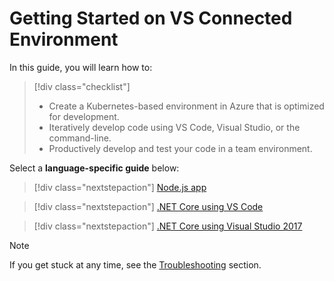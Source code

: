 # Getting Started on VS Connected Environment
In this guide, you will learn how to:

> [!div class="checklist"]
> * Create a Kubernetes-based environment in Azure that is optimized for development.
> * Iteratively develop code using VS Code, Visual Studio, or the command-line.
> * Productively develop and test your code in a team environment.


Select a **language-specific guide** below:

> [!div class="nextstepaction"]
> [Node.js app](get-started-nodejs-01.md)

> [!div class="nextstepaction"]
> [.NET Core using VS Code](get-started-netcore-01.md)

> [!div class="nextstepaction"]
> [.NET Core using Visual Studio 2017](get-started-netcore-visualstudio-01.md)

> [!Note]
> If you get stuck at any time, see the [Troubleshooting](troubleshooting.md) section.
